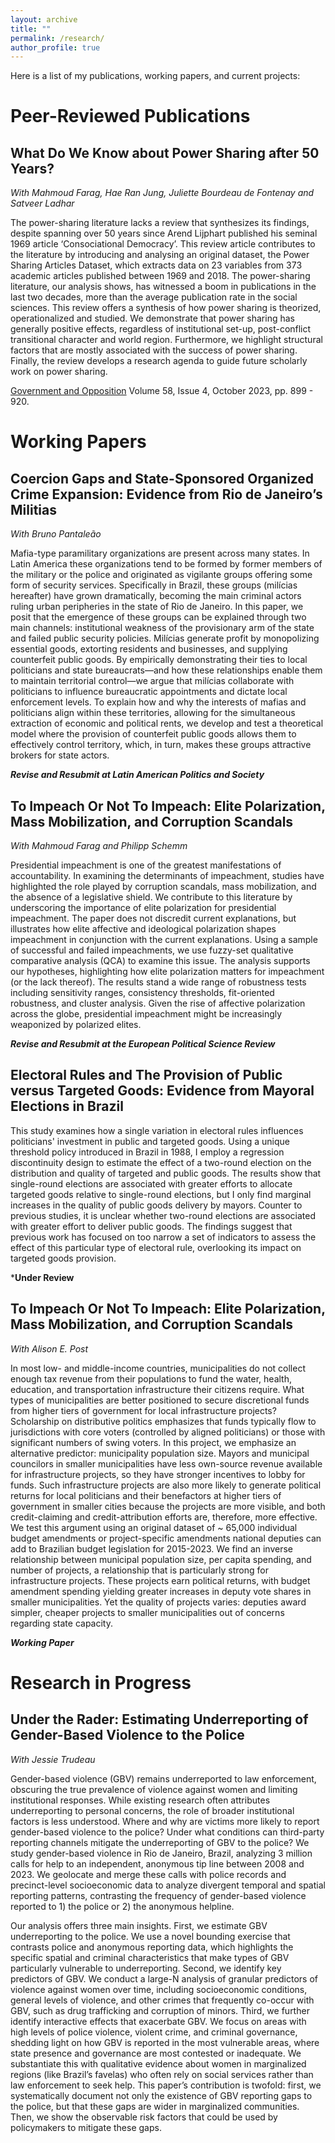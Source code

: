 ```yaml
---
layout: archive
title: ""
permalink: /research/
author_profile: true
---
```


Here is a list of my publications, working papers, and current projects: 

# Peer-Reviewed Publications

## What Do We Know about Power Sharing after 50 Years?

*With Mahmoud Farag, Hae Ran Jung, Juliette Bourdeau de Fontenay and Satveer Ladhar*

The power-sharing literature lacks a review that synthesizes its findings, despite spanning over 50 years since Arend Lijphart published his seminal 1969 article ‘Consociational Democracy’. This review article contributes to the literature by introducing and analysing an original dataset, the Power Sharing Articles Dataset, which extracts data on 23 variables from 373 academic articles published between 1969 and 2018. The power-sharing literature, our analysis shows, has witnessed a boom in publications in the last two decades, more than the average publication rate in the social sciences. This review offers a synthesis of how power sharing is theorized, operationalized and studied. We demonstrate that power sharing has generally positive effects, regardless of institutional set-up, post-conflict transitional character and world region. Furthermore, we highlight structural factors that are mostly associated with the success of power sharing. Finally, the review develops a research agenda to guide future scholarly work on power sharing.

[Government and Opposition](https://doi.org/10.1017/gov.2022.26) Volume 58, Issue 4, October 2023, pp. 899 - 920.



# Working Papers

## Coercion Gaps and State-Sponsored Organized Crime Expansion: Evidence from Rio de Janeiro’s Militias

*With Bruno Pantaleão*

Mafia-type paramilitary organizations are present across many states. In Latin America these organizations tend to be formed by former members of the military or the police and originated as vigilante groups offering some form of security services. Specifically in Brazil, these groups (milícias hereafter) have grown dramatically, becoming the main criminal actors ruling urban peripheries in the state of Rio de Janeiro. In this paper, we posit that the emergence of these groups can be explained through two main channels: institutional weakness of the provisionary arm of the state and failed public security policies. Milícias generate profit by monopolizing essential goods, extorting residents and businesses, and supplying counterfeit public goods. By empirically demonstrating their ties to local politicians and state bureaucrats—and how these relationships enable them to maintain territorial control—we argue that milícias collaborate with politicians to influence bureaucratic appointments and dictate local enforcement levels. To explain how and why the interests of mafias and politicians align within these territories, allowing for the simultaneous extraction of economic and political rents, we develop and test a theoretical model where the provision of counterfeit public goods allows them to effectively control territory, which, in turn, makes these groups attractive brokers for state actors. 

***Revise and Resubmit at Latin American Politics and Society***


## To Impeach Or Not To Impeach: Elite Polarization, Mass Mobilization, and Corruption Scandals

*With Mahmoud Farag and Philipp Schemm*

Presidential impeachment is one of the greatest manifestations of accountability. In examining the determinants of impeachment, studies have highlighted the role played by corruption scandals, mass mobilization, and the absence of a legislative shield. We contribute to this literature by underscoring the importance of elite polarization for presidential impeachment. The paper does not discredit current explanations, but illustrates how elite affective and ideological polarization shapes impeachment in conjunction with the current explanations. Using a sample of successful and failed impeachments, we use fuzzy-set qualitative comparative analysis (QCA) to examine this issue. The analysis supports our hypotheses, highlighting how elite polarization matters for impeachment (or the lack thereof). The results stand a wide range of robustness tests including sensitivity ranges, consistency thresholds, fit-oriented robustness, and cluster analysis. Given the rise of affective polarization across the globe, presidential impeachment might be increasingly weaponized by polarized elites.

***Revise and Resubmit at the European Political Science Review***


## Electoral Rules and The Provision of Public versus Targeted Goods: Evidence from Mayoral Elections in Brazil 

This study examines how a single variation in electoral rules influences politicians' investment in public and targeted goods. Using a unique threshold policy introduced in Brazil in 1988, I employ a regression discontinuity design to estimate the effect of a two-round election on the distribution and quality of targeted and public goods. The results show that single-round elections are associated with greater efforts to allocate targeted goods relative to single-round elections, but I only find marginal increases in the quality of public goods delivery by mayors. Counter to previous studies, it is unclear whether two-round elections are associated with greater effort to deliver public goods. The findings suggest that previous work has focused on too narrow a set of indicators to assess the effect of this particular type of electoral rule, overlooking its impact on targeted goods provision.

***Under Review**


## To Impeach Or Not To Impeach: Elite Polarization, Mass Mobilization, and Corruption Scandals

*With Alison E. Post*

In most low- and middle-income countries, municipalities do not collect enough tax revenue from their populations to fund the water, health, education, and transportation infrastructure their citizens require. What types of municipalities are better positioned to secure discretional funds from higher tiers of government for local infrastructure projects?  Scholarship on distributive politics emphasizes that funds typically flow to jurisdictions with core voters (controlled by aligned politicians) or those with significant numbers of swing voters. In this project, we emphasize an alternative predictor: municipality population size.  Mayors and municipal councilors in smaller municipalities have less own-source revenue available for infrastructure projects, so they have stronger incentives to lobby for funds. Such infrastructure projects are also more likely to generate political returns for local politicians and their benefactors at higher tiers of government in smaller cities because the projects are more visible, and both credit-claiming and credit-attribution efforts are, therefore, more effective.  We test this argument using an original dataset of ~ 65,000 individual budget amendments or project-specific amendments national deputies can add to Brazilian budget legislation for 2015-2023. We find an inverse relationship between municipal population size, per capita spending, and number of projects, a relationship that is particularly strong for infrastructure projects. These projects earn political returns, with budget amendment spending yielding greater increases in deputy vote shares in smaller municipalities.  Yet the quality of projects varies: deputies award simpler, cheaper projects to smaller municipalities out of concerns regarding state capacity. 

***Working Paper***


#  Research in Progress

## Under the Rader: Estimating Underreporting of Gender-Based Violence to the Police

*With Jessie Trudeau*

Gender-based violence (GBV) remains underreported to law enforcement, obscuring the true prevalence of violence against women and limiting institutional responses. While existing research often attributes underreporting to personal concerns, the role of broader institutional factors is less understood. Where and why are victims more likely to report gender-based violence to the police? Under what conditions can third-party reporting channels mitigate the underreporting of GBV to the police? We study gender-based violence in Rio de Janeiro, Brazil, analyzing 3 million calls for help to an independent, anonymous tip line between 2008 and 2023. We geolocate and merge these calls with police records and precinct-level socioeconomic data to analyze divergent temporal and spatial reporting patterns, contrasting the frequency of gender-based violence reported to 1) the police or 2) the anonymous helpline.

Our analysis offers three main insights. First, we estimate GBV underreporting to the police. We use a novel bounding exercise that contrasts police and anonymous reporting data, which highlights the specific spatial and criminal characteristics that make types of GBV particularly vulnerable to underreporting. Second, we identify key predictors of GBV. We conduct a large-N analysis of granular predictors of violence against women over time, including socioeconomic conditions, general levels of violence, and other crimes that frequently co-occur with GBV, such as drug trafficking and corruption of minors. Third, we further identify interactive effects that exacerbate GBV. We focus on areas with high levels of police violence, violent crime, and criminal governance, shedding light on how GBV is reported in the most vulnerable areas, where state presence and governance are most contested or inadequate. We substantiate this with qualitative evidence about women in marginalized regions (like Brazil’s favelas) who often rely on social services rather than law enforcement to seek help. This paper’s contribution is twofold: first, we systematically document not only the existence of GBV reporting gaps to the police, but that these gaps are wider in marginalized communities. Then, we show the observable risk factors that could be used by policymakers to mitigate these gaps.


